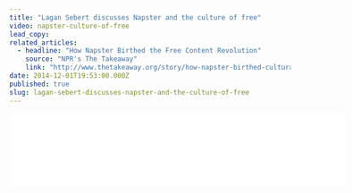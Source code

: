 ```yaml
---
title: "Lagan Sebert discusses Napster and the culture of free"
video: napster-culture-of-free
lead_copy:
related_articles:
  - headline: "How Napster Birthed the Free Content Revolution"
    source: "NPR's The Takeaway"
    link: "http://www.thetakeaway.org/story/how-napster-birthed-cultural-revolution/"
date: 2014-12-01T19:53:00.000Z
published: true
slug: lagan-sebert-discusses-napster-and-the-culture-of-free
---
```

<iframe width="600" height="130" frameborder="0" scrolling="no" src="//www.thetakeaway.org/widgets/ondemand_player/takeaway/#file=%2Faudio%2Fxspf%2F418297%2F"></iframe>

